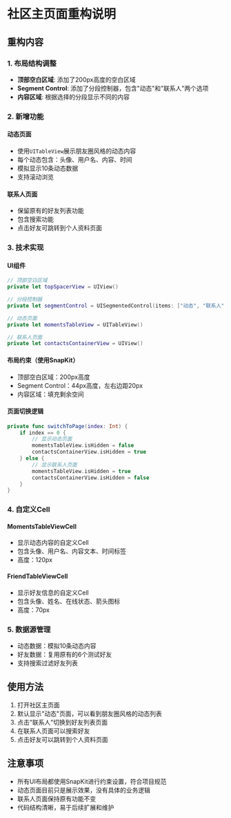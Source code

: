 # 社区主页面重构说明

## 重构内容

### 1. 布局结构调整
- **顶部空白区域**: 添加了200px高度的空白区域
- **Segment Control**: 添加了分段控制器，包含"动态"和"联系人"两个选项
- **内容区域**: 根据选择的分段显示不同的内容

### 2. 新增功能

#### 动态页面
- 使用`UITableView`展示朋友圈风格的动态内容
- 每个动态包含：头像、用户名、内容、时间
- 模拟显示10条动态数据
- 支持滚动浏览

#### 联系人页面
- 保留原有的好友列表功能
- 包含搜索功能
- 点击好友可跳转到个人资料页面

### 3. 技术实现

#### UI组件
```swift
// 顶部空白区域
private let topSpacerView = UIView()

// 分段控制器
private let segmentControl = UISegmentedControl(items: ["动态", "联系人"])

// 动态页面
private let momentsTableView = UITableView()

// 联系人页面
private let contactsContainerView = UIView()
```

#### 布局约束（使用SnapKit）
- 顶部空白区域：200px高度
- Segment Control：44px高度，左右边距20px
- 内容区域：填充剩余空间

#### 页面切换逻辑
```swift
private func switchToPage(index: Int) {
    if index == 0 {
        // 显示动态页面
        momentsTableView.isHidden = false
        contactsContainerView.isHidden = true
    } else {
        // 显示联系人页面
        momentsTableView.isHidden = true
        contactsContainerView.isHidden = false
    }
}
```

### 4. 自定义Cell

#### MomentsTableViewCell
- 显示动态内容的自定义Cell
- 包含头像、用户名、内容文本、时间标签
- 高度：120px

#### FriendTableViewCell
- 显示好友信息的自定义Cell
- 包含头像、姓名、在线状态、箭头图标
- 高度：70px

### 5. 数据源管理
- 动态数据：模拟10条动态内容
- 好友数据：复用原有的6个测试好友
- 支持搜索过滤好友列表

## 使用方法

1. 打开社区主页面
2. 默认显示"动态"页面，可以看到朋友圈风格的动态列表
3. 点击"联系人"切换到好友列表页面
4. 在联系人页面可以搜索好友
5. 点击好友可以跳转到个人资料页面

## 注意事项

- 所有UI布局都使用SnapKit进行约束设置，符合项目规范
- 动态页面目前只是展示效果，没有具体的业务逻辑
- 联系人页面保持原有功能不变
- 代码结构清晰，易于后续扩展和维护